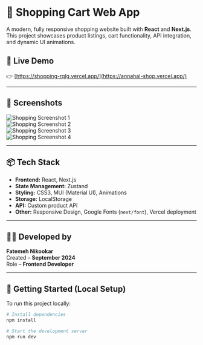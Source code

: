 # 🛒 Shopping Cart Web App

A modern, fully responsive shopping website built with **React** and **Next.js**.  
This project showcases product listings, cart functionality, API integration, and dynamic UI animations.

## 🔗 Live Demo

👉 [https://shopping-rqlg.vercel.app/](https://annahal-shop.vercel.app/)

---

## 📸 Screenshots

![Shopping Screenshot 1](https://github.com/user-attachments/assets/11a4ebe0-82a0-422e-b71a-be2c93c49d2c)  
![Shopping Screenshot 2](https://github.com/user-attachments/assets/baba3092-9740-4a00-8b2c-39bb6bcf28b5)  
![Shopping Screenshot 3](https://github.com/user-attachments/assets/f45f144a-10dc-4d6d-9ca0-b4828c1c5881)  
![Shopping Screenshot 4](https://github.com/user-attachments/assets/c784c570-2886-485a-82f4-8cada5ca2a86)

---

## 📦 Tech Stack

- **Frontend:** React, Next.js
- **State Management:** Zustand
- **Styling:** CSS3, MUI (Material UI), Animations
- **Storage:** LocalStorage
- **API:** Custom product API
- **Other:** Responsive Design, Google Fonts (`next/font`), Vercel deployment

---

## 👩‍💻 Developed by

**Fatemeh Nikookar**  
Created – **September 2024**  
Role – **Frontend Developer**

---

## 🚀 Getting Started (Local Setup)

To run this project locally:

```bash
# Install dependencies
npm install

# Start the development server
npm run dev
